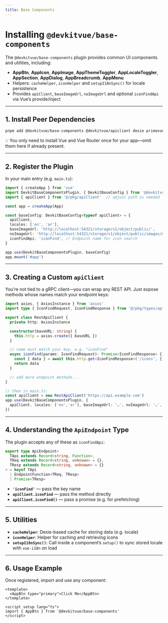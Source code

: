```yaml
---
title: Base Components
---
```


# Installing `@devkitvue/base-components`

The `@devkitvue/base-components` plugin provides common UI components and utilities, including:

- **AppBtn**, **AppIcon**, **AppImage**, **AppThemeToggler**, **AppLocaleToggler**, **AppSection**, **AppDialog**, **AppBreadcrumb**, **AppMenu**  
- Helpers: `cacheHelper`, `iconHelper` and `setupI18nSync()` for locale persistence  
- Provides `apiClient`, `baseImageUrl`, `noImageUrl` and optional `iconFindApi` via Vue’s provide/inject  

---

## 1. Install Peer Dependencies

```bash
pnpm add @devkitvue/base-components @devkitvue/apiclient dexie primevue tailwindcss tailwindcss-primeui vue-i18n
````

<aside>
💡 You only need to install Vue and Vue Router once for your app—omit them here if already present.
</aside>

---

## 2. Register the Plugin

In your main entry (e.g. `main.ts`):

```ts
import { createApp } from 'vue'
import DevkitBaseComponentsPlugin, { DevkitBaseConfig } from '@devkitvue/base-components'
import { apiClient } from '@/pkg/apiClient'  // adjust path as needed

const app = createApp(App)

const baseConfig: DevkitBaseConfig<typeof apiClient> = {
  apiClient,
  locales: ['en', 'ar'],
  baseImageUrl: 'http://localhost:54321/storage/v1/object/public/',
  noImageUrl: 'http://localhost:54321/storage/v1/object/public/images/noimg.webp',
  iconFindApi: 'iconFind', // Endpoint name for icon search
}

app.use(DevkitBaseComponentsPlugin, baseConfig)
app.mount('#app')
```

---

## 3. Creating a Custom `apiClient`

You’re not tied to a gRPC client—you can wrap any REST API. Just expose methods whose names match your endpoint keys:

```ts
import axios, { AxiosInstance } from 'axios'
import type { IconFindRequest, IconFindResponse } from '@/pkg/types/api_types'

export class RestApiClient {
  private http: AxiosInstance

  constructor(baseURL: string) {
    this.http = axios.create({ baseURL })
  }

  // name must match your key, e.g. "iconFind"
  async iconFind(params: IconFindRequest): Promise<IconFindResponse> {
    const { data } = await this.http.get<IconFindResponse>('/icons', { params })
    return data
  }

  // add more endpoint methods...
}

// then in main.ts:
const apiClient = new RestApiClient('https://api.example.com')
app.use(DevkitBaseComponentsPlugin, { 
  apiClient, locales: ['en','ar'], baseImageUrl: '…', noImageUrl: '…', iconFindApi: 'iconFind' 
})
```

---

## 4. Understanding the `ApiEndpoint` Type

The plugin accepts any of these as `iconFindApi`:

```ts
export type ApiEndpoint<
  TApi extends Record<string, Function>,
  TReq extends Record<string, unknown> = {},
  TResp extends Record<string, unknown> = {}
> = keyof TApi
  | EndpointFunction<TReq, TResp>
  | Promise<TResp>
```

* **`'iconFind'`** — pass the key name
* **`apiClient.iconFind`** — pass the method directly
* **`apiClient.iconFind()`** — pass a promise (e.g. for prefetching)

---

## 5. Utilities

* **`cacheHelper`**: Dexie-based cache for storing data (e.g. locale)
* **`iconHelper`**: Helper for caching and retrieving icons
* **`setupI18nSync()`**: Call inside a component’s `setup()` to sync stored locale with `vue-i18n` on load

---

## 6. Usage Example

Once registered, import and use any component:

```vue
<template>
  <AppBtn type="primary">Click Me</AppBtn>
</template>

<script setup lang="ts">
import { AppBtn } from '@devkitvue/base-components'
</script>
```

